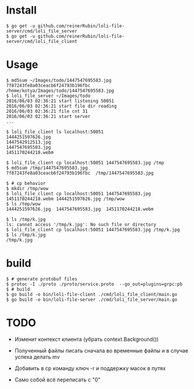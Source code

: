 # Install

```
$ go get -u github.com/reinerRubin/loli-file-server/cmd/loli_file_server
$ go get -u github.com/reinerRubin/loli-file-server/cmd/loli_file_client
```

# Usage

```
$ md5sum ~/Images/todo/1447547695583.jpg
7f87243fe8a03ceacb6f24793b196fbc  /home/kotya/Images/todo/1447547695583.jpg
$ loli_file_server ~/Images/todo
2016/06/03 02:36:21 start listening 50051
2016/06/03 02:36:21 start file dir reading
2016/06/03 02:36:21 file cnt 31
2016/06/03 02:36:21 start server
...

$ loli_file_client ls localhost:50051
1444251597626.jpg
1447542912513.jpg
1447547695583.jpg
1451170244218.webm

$ loli_file_client cp localhost:50051 1447547695583.jpg /tmp
$ md5sum /tmp/1447547695583.jpg
7f87243fe8a03ceacb6f24793b196fbc  /tmp/1447547695583.jpg

$ # cp behavior
$ mkdir /tmp/wow
$ loli_file_client cp localhost:50051 1447547695583.jpg 1451170244218.webm 1444251597626.jpg /tmp/wow
$ ls /tmp/wow
1444251597626.jpg  1447547695583.jpg  1451170244218.webm

$ ls /tmp/k.jpg
ls: cannot access '/tmp/k.jpg': No such file or directory
$ loli_file_client cp localhost:50051 1447547695583.jpg /tmp/k.jpg
$ ls /tmp/k.jpg
/tmp/k.jpg

```

# build
```
$ # generate protobuf files
$ protoc -I ./proto ./proto/service.proto  --go_out=plugins=grpc:pb
$ # build
$ go build -o bin/loli-file-client ./cmd/loli_file_client/main.go
$ go build -o bin/loli-file-server ./cmd/loli_file_server/main.go
```

# TODO

* Изменит контекст клиента (убрать context.Background())

* Полученный файлы писать сначала во временные файлы и в случае успеха делать mv

* Добавить в cp команду ключ -r и поддержку масок в путях

* Само собой всё переписать с "0"